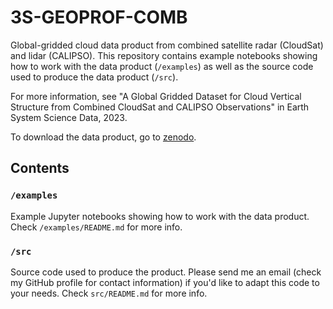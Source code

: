 # 3S-GEOPROF-COMB

Global-gridded cloud data product from combined satellite radar (CloudSat) and lidar (CALIPSO). This repository contains example notebooks showing how to work with the data product (`/examples`) as well as the source code used to produce the data product (`/src`).

For more information, see "A Global Gridded Dataset for Cloud Vertical Structure from Combined CloudSat and CALIPSO Observations" in Earth System Science Data, 2023.

To download the data product, go to [zenodo](https://zenodo.org/records/8057791).

## Contents
### `/examples`
Example Jupyter notebooks showing how to work with the data product. Check `/examples/README.md` for more info.

### `/src` 
Source code used to produce the product. Please send me an email (check my GitHub profile for contact information) if you'd like to adapt this code to your needs. Check `src/README.md` for more info.
